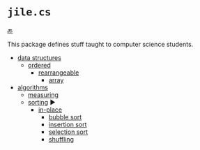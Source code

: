# `jile.cs`

[:back:](../readme.md)

This package defines stuff taught to computer science students.

- [data structures](Structure.java)
  - [ordered](OrderedStructure.java)
    - [rearrangeable](RearrangeableOrderedStructure.java)
      - [array](Array.java)
- [algorithms](Algorithm.java)
  - [measuring](Measurer.java)
  - [sorting](SortingAlgorithm.java) :arrow_forward:
    - [in-place](MutativeSortingAlgorithm.java)
      - [bubble sort](BubbleSort.java)
      - [insertion sort](InsertionSort.java)
      - [selection sort](SelectionSort.java)
      - [shuffling](Shuffler.java)
